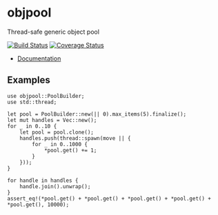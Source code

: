 # objpool

Thread-safe generic object pool

[![Build Status](https://travis-ci.org/btmorex/objpool.svg?branch=master)](https://travis-ci.org/btmorex/objpool) [![Coverage Status](https://coveralls.io/repos/github/btmorex/objpool/badge.svg?branch=master)](https://coveralls.io/github/btmorex/objpool?branch=master)

* [Documentation](https://btmorex.github.io/objpool/objpool/index.html)

## Examples

```
use objpool::PoolBuilder;
use std::thread;

let pool = PoolBuilder::new(|| 0).max_items(5).finalize();
let mut handles = Vec::new();
for _ in 0..10 {
    let pool = pool.clone();
    handles.push(thread::spawn(move || {
        for _ in 0..1000 {
            *pool.get() += 1;
        }
    }));
}

for handle in handles {
    handle.join().unwrap();
}
assert_eq!(*pool.get() + *pool.get() + *pool.get() + *pool.get() + *pool.get(), 10000);
```
